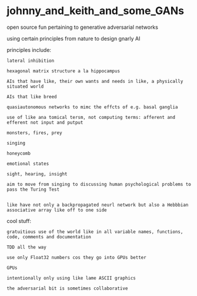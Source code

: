 # johnny_and_keith_and_some_GANs
open source fun pertaining to generative adversarial networks

using certain principles from nature to design gnarly AI

principles include:

    lateral inhibition
    
    hexagonal matrix structure a la hippocampus
    
    AIs that have like, their own wants and needs in like, a physically situated world
    
    AIs that like breed
    
    quasiautonomous networks to mimc the effcts of e.g. basal ganglia
    
    use of like ana tomical tersm, not computing terms: afferent and efferent not input and putput
    
    monsters, fires, prey
    
    singing
    
    honeycomb
    
    emotional states
    
    sight, hearing, insight
    
    aim to move from singing to discussing human psychological problems to pass the Turing Test
    
    
    like have not only a backpropagated neurl network but also a Hebbbian associative array like off to one side 
    
    
cool stuff:

    gratuitious use of the world like in all variable names, functions, code, comments and documentation
    
    TDD all the way
    
    use only Float32 numbers cos they go into GPUs better
    
    GPUs
    
    intentionally only using like lame ASCII graphics
    
    the adversarial bit is sometimes collaborative
   
